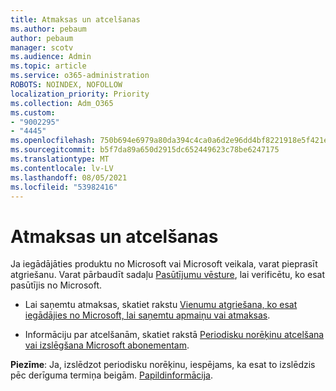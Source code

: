 ```yaml
---
title: Atmaksas un atcelšanas
ms.author: pebaum
author: pebaum
manager: scotv
ms.audience: Admin
ms.topic: article
ms.service: o365-administration
ROBOTS: NOINDEX, NOFOLLOW
localization_priority: Priority
ms.collection: Adm_O365
ms.custom:
- "9002295"
- "4445"
ms.openlocfilehash: 750b694e6979a80da394c4ca0a6d2e96dd4bf8221918e5f421ea01b0b588157e
ms.sourcegitcommit: b5f7da89a650d2915dc652449623c78be6247175
ms.translationtype: MT
ms.contentlocale: lv-LV
ms.lasthandoff: 08/05/2021
ms.locfileid: "53982416"
---
```

# <a name="refunds-and-cancellations"></a>Atmaksas un atcelšanas

Ja iegādājāties produktu no Microsoft vai Microsoft veikala, varat pieprasīt atgriešanu. Varat pārbaudīt sadaļu [Pasūtījumu vēsture](https://account.microsoft.com/billing/orders/), lai verificētu, ko esat pasūtījis no Microsoft. 

- Lai saņemtu atmaksas, skatiet rakstu [Vienumu atgriešana, ko esat iegādājies no Microsoft, lai saņemtu apmaiņu vai atmaksas](https://support.microsoft.com/help/10558).

- Informāciju par atcelšanām, skatiet rakstā [Periodisku norēķinu atcelšana vai izslēgšana Microsoft abonementam](https://support.microsoft.com/help/4027815).

**Piezīme**: Ja, izslēdzot periodisku norēķinu, iespējams, ka esat to izslēdzis pēc derīguma termiņa beigām. [Papildinformācija](https://support.microsoft.com/help/10640). 